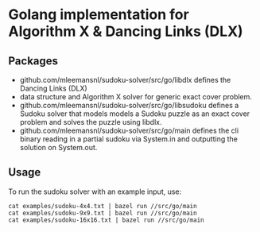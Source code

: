 # Golang implementation for Algorithm X & Dancing Links (DLX)

## Packages

- github.com/mleemansnl/sudoku-solver/src/go/libdlx defines the Dancing Links (DLX)
- data structure and Algorithm X solver for generic exact cover problem.
- github.com/mleemansnl/sudoku-solver/src/go/libsudoku defines a Sudoku solver that
  models models a Sudoku puzzle as an exact cover problem and solves the puzzle
  using libdlx.
- github.com/mleemansnl/sudoku-solver/src/go/main defines the cli binary reading
  in a partial sudoku via System.in and outputting the solution on System.out.

## Usage

To run the sudoku solver with an example input, use:

```shell
cat examples/sudoku-4x4.txt | bazel run //src/go/main
cat examples/sudoku-9x9.txt | bazel run //src/go/main
cat examples/sudoku-16x16.txt | bazel run //src/go/main
```
